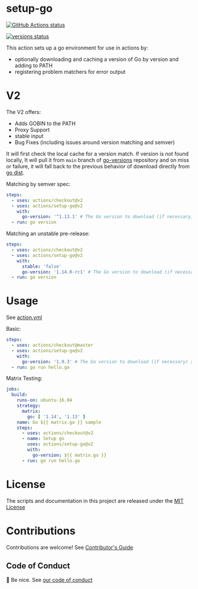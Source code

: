 # setup-go

<p align="left">
  <a href="https://github.com/actions/setup-go/actions"><img alt="GitHub Actions status" src="https://github.com/actions/setup-go/workflows/build-test/badge.svg"></a>

  <a href="https://github.com/actions/setup-go/actions"><img alt="versions status" src="https://github.com/actions/setup-go/workflows/go-versions/badge.svg"></a>  
</p>

This action sets up a go environment for use in actions by:

- optionally downloading and caching a version of Go by version and adding to PATH
- registering problem matchers for error output

# V2

The V2 offers:
- Adds GOBIN to the PATH
- Proxy Support
- stable input 
- Bug Fixes (including issues around version matching and semver)

It will first check the local cache for a version match. If version is not found locally, It will pull it from `main` branch of [go-versions](https://github.com/actions/go-versions/blob/main/versions-manifest.json) repository and on miss or failure, it will fall back to the previous behavior of download directly from [go dist](https://storage.googleapis.com/golang).

Matching by semver spec:
```yaml
steps:
  - uses: actions/checkout@v2
  - uses: actions/setup-go@v2
    with:
      go-version: '^1.13.1' # The Go version to download (if necessary) and use.
  - run: go version
```

Matching an unstable pre-release:
```yaml
steps:
  - uses: actions/checkout@v2
  - uses: actions/setup-go@v2
    with:
      stable: 'false'
      go-version: '1.14.0-rc1' # The Go version to download (if necessary) and use.
  - run: go version
```

# Usage

See [action.yml](action.yml)

Basic:
```yaml
steps:
  - uses: actions/checkout@master
  - uses: actions/setup-go@v2
    with:
      go-version: '1.9.3' # The Go version to download (if necessary) and use.
  - run: go run hello.go
```

Matrix Testing:
```yaml
jobs:
  build:
    runs-on: ubuntu-16.04
    strategy:
      matrix:
        go: [ '1.14', '1.13' ]
    name: Go ${{ matrix.go }} sample
    steps:
      - uses: actions/checkout@v2
      - name: Setup go
        uses: actions/setup-go@v2
        with:
          go-version: ${{ matrix.go }}
      - run: go run hello.go
```

# License

The scripts and documentation in this project are released under the [MIT License](LICENSE)

# Contributions

Contributions are welcome!  See [Contributor's Guide](docs/contributors.md)

## Code of Conduct

:wave: Be nice.  See [our code of conduct](CONDUCT)
